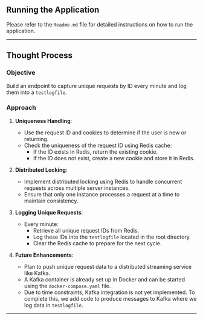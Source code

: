 ## Running the Application

Please refer to the `Readme.md` file for detailed instructions on how to run the application.

---

## Thought Process

### Objective
Build an endpoint to capture unique requests by ID every minute and log them into a `testlogfile`.

### Approach

1. **Uniqueness Handling**:
    - Use the request ID and cookies to determine if the user is new or returning.
    - Check the uniqueness of the request ID using Redis cache:
      - If the ID exists in Redis, return the existing cookie.
      - If the ID does not exist, create a new cookie and store it in Redis.

2. **Distributed Locking**:
    - Implement distributed locking using Redis to handle concurrent requests across multiple server instances.
    - Ensure that only one instance processes a request at a time to maintain consistency.

3. **Logging Unique Requests**:
    - Every minute:
      - Retrieve all unique request IDs from Redis.
      - Log these IDs into the `testlogfile` located in the root directory.
      - Clear the Redis cache to prepare for the next cycle.

4. **Future Enhancements**:
    - Plan to push unique request data to a distributed streaming service like Kafka.
    - A Kafka container is already set up in Docker and can be started using the `docker-compose.yaml` file.
    - Due to time constraints, Kafka integration is not yet implemented. To complete this, we add code to produce messages to Kafka where we log data in `testlogfile`.

---